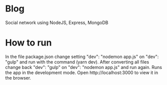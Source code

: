 # Blog
Social network using NodeJS, Express, MongoDB
# How to run
In the file package.json change setting "dev": "nodemon app.js" on "dev": "gulp" and run with the command (yarn dev).
After converting all files change back "dev": "gulp" on "dev": "nodemon app.js" and run again.
Runs the app in the development mode.
Open http://localhost:3000 to view it in the browser.
